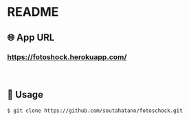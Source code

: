 # README

## 🌐 App URL

### **https://fotoshock.herokuapp.com/**  
　
## 💬 Usage

`$ git clone https://github.com/soutahatano/fotoschock.git`  
　
